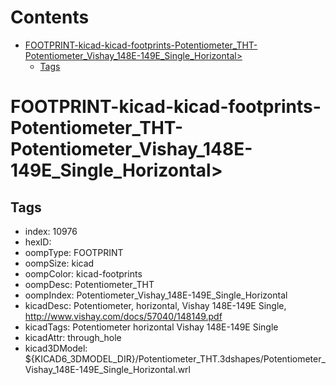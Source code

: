 



Contents
========

* [FOOTPRINT-kicad-kicad-footprints-Potentiometer_THT-Potentiometer_Vishay_148E-149E_Single_Horizontal>](#footprint-kicad-kicad-footprints-potentiometer_tht-potentiometer_vishay_148e-149e_single_horizontal)
	* [Tags](#tags)

# FOOTPRINT-kicad-kicad-footprints-Potentiometer_THT-Potentiometer_Vishay_148E-149E_Single_Horizontal>

## Tags

- index: 10976
- hexID: 
- oompType: FOOTPRINT
- oompSize: kicad
- oompColor: kicad-footprints
- oompDesc: Potentiometer_THT
- oompIndex: Potentiometer_Vishay_148E-149E_Single_Horizontal
- kicadDesc: Potentiometer, horizontal, Vishay 148E-149E Single, http://www.vishay.com/docs/57040/148149.pdf
- kicadTags: Potentiometer horizontal Vishay 148E-149E Single
- kicadAttr: through_hole
- kicad3DModel: ${KICAD6_3DMODEL_DIR}/Potentiometer_THT.3dshapes/Potentiometer_Vishay_148E-149E_Single_Horizontal.wrl
